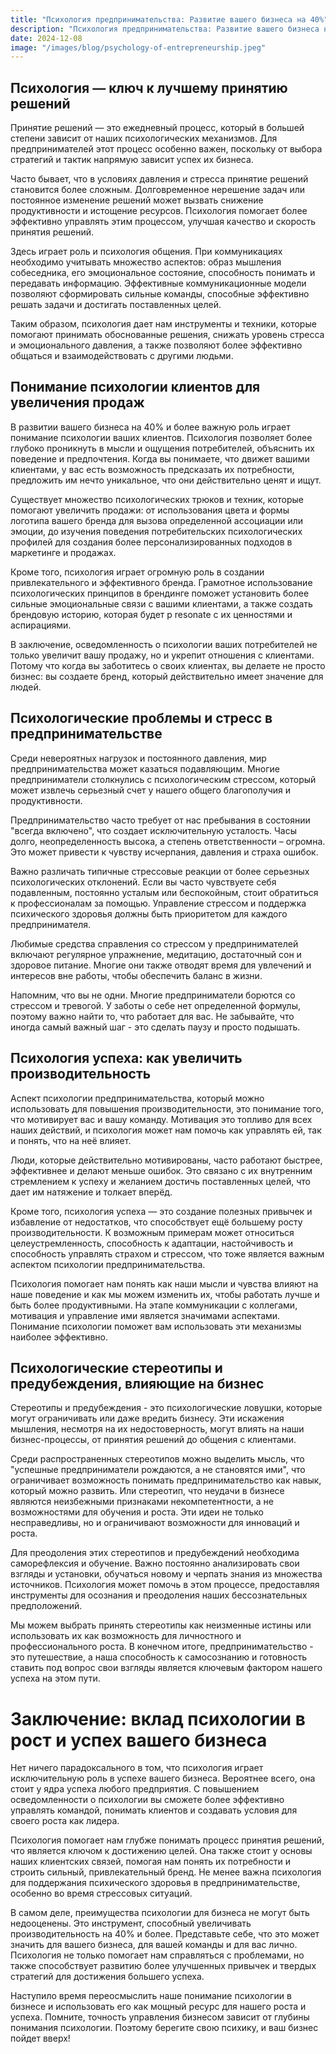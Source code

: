 ```yaml
---  
title: "Психология предпринимательства: Развитие вашего бизнеса на 40%"  
description: "Психология предпринимательства: Развитие вашего бизнеса на 40%"  
date: 2024-12-08
image: "/images/blog/psychology-of-entrepreneurship.jpeg" 
---
```


## Психология — ключ к лучшему принятию решений 

Принятие решений — это ежедневный процесс, который в большей степени зависит от наших психологических механизмов. Для предпринимателей этот процесс особенно важен, поскольку от выбора стратегий и тактик напрямую зависит успех их бизнеса.

Часто бывает, что в условиях давления и стресса принятие решений становится более сложным. Долговременное нерешение задач или постоянное изменение решений может вызвать снижение продуктивности и истощение ресурсов. Психология помогает более эффективно управлять этим процессом, улучшая качество и скорость принятия решений.

Здесь играет роль и психология общения. При коммуникациях необходимо учитывать множество аспектов: образ мышления собеседника, его эмоциональное состояние, способность понимать и передавать информацию. Эффективные коммуникационные модели позволяют сформировать сильные команды, способные эффективно решать задачи и достигать поставленных целей.

Таким образом, психология дает нам инструменты и техники, которые помогают принимать обоснованные решения, снижать уровень стресса и эмоционального давления, а также позволяют более эффективно общаться и взаимодействовать с другими людьми.
## Понимание психологии клиентов для увеличения продаж

В развитии вашего бизнеса на 40% и более важную роль играет понимание психологии ваших клиентов. Психология позволяет более глубоко проникнуть в мысли и ощущения потребителей, объяснить их поведение и предпочтения. Когда вы понимаете, что движет вашими клиентами, у вас есть возможность предсказать их потребности, предложить им нечто уникальное, что они действительно ценят и ищут.

Существует множество психологических трюков и техник, которые помогают увеличить продажи: от использования цвета и формы логотипа вашего бренда для вызова определенной ассоциации или эмоции, до изучения поведения потребительских психологических профилей для создания более персонализированных подходов в маркетинге и продажах.

Кроме того, психология играет огромную роль в создании привлекательного и эффективного бренда. Грамотное использование психологических принципов в брендинге поможет установить более сильные эмоциональные связи с вашими клиентами, а также создать брендовую историю, которая будет р resonate с их ценностями и аспирациями.

В заключение, осведомленность о психологии ваших потребителей не только увеличит вашу продажу, но и укрепит отношения с клиентами. Потому что когда вы заботитесь о своих клиентах, вы делаете не просто бизнес: вы создаете бренд, который действительно имеет значение для людей.
## Психологические проблемы и стресс в предпринимательстве

Среди невероятных нагрузок и постоянного давления, мир предпринимательства может казаться подавляющим. Многие предприниматели столкнулись с психологическим стрессом, который может извлечь серьезный счет у нашего общего благополучия и продуктивности. 

Предпринимательство часто требует от нас пребывания в состоянии "всегда включено", что создает исключительную усталость. Часы долго, неопределенность высока, а степень ответственности – огромна. Это может привести к чувству исчерпания, давления и страха ошибок.

Важно различать типичные стрессовые реакции от более серьезных психологических отклонений. Если вы часто чувствуете себя подавленным, постоянно усталым или беспокойным, стоит обратиться к профессионалам за помощью. Управление стрессом и поддержка психического здоровья должны быть приоритетом для каждого предпринимателя.

Любимые средства справления со стрессом у предпринимателей включают регулярное упражнение, медитацию, достаточный сон и здоровое питание. Многие они также отводят время для увлечений и интересов вне работы, чтобы обеспечить баланс в жизни.

Напомним, что вы не одни. Многие предприниматели борются со стрессом и тревогой. У заботы о себе нет определенной формулы, поэтому важно найти то, что работает для вас. Не забывайте, что иногда самый важный шаг - это сделать паузу и просто подышать.
## Психология успеха: как увеличить производительность 

Аспект психологии предпринимательства, который можно использовать для повышения производительности, это понимание того, что мотивирует вас и вашу команду. Мотивация это топливо для всех наших действий, и психология может нам помочь как управлять ей, так и понять, что на неё влияет.

Люди, которые действительно мотивированы, часто работают быстрее, эффективнее и делают меньше ошибок. Это связано с их внутренним стремлением к успеху и желанием достичь поставленных целей, что дает им натяжение и толкает вперёд. 

Кроме того, психология успеха — это создание полезных привычек и избавление от недостатков, что способствует ещё большему росту производительности. К возможным примерам может относиться целеустремленность, способность к адаптации, настойчивость и способность управлять страхом и стрессом, что тоже является важным аспектом психологии предпринимательства.

Психология помогает нам понять как наши мысли и чувства влияют на наше поведение и как мы можем изменить их, чтобы работать лучше и быть более продуктивными. На этапе коммуникации с коллегами, мотивация и управление ими является значимами аспектами. Понимание психологии поможет вам использовать эти механизмы наиболее эффективно.
## Психологические стереотипы и предубеждения, влияющие на бизнес

Стереотипы и предубеждения - это психологические ловушки, которые могут ограничивать или даже вредить бизнесу. Эти искажения мышления, несмотря на их недостоверность, могут влиять на наши бизнес-процессы, от принятия решений до общения с клиентами.

Среди распространенных стереотипов можно выделить мысль, что "успешные предприниматели рождаются, а не становятся ими", что ограничивает возможность понимать предпринимательство как навык, который можно развить. Или стереотип, что неудачи в бизнесе являются неизбежными признаками некомпетентности, а не возможностями для обучения и роста. Эти идеи не только несправедливы, но и ограничивают возможности для инноваций и роста.

Для преодоления этих стереотипов и предубеждений необходима саморефлексия и обучение. Важно постоянно анализировать свои взгляды и установки, обучаться новому и черпать знания из множества источников. Психология может помочь в этом процессе, предоставляя инструменты для осознания и преодоления наших бессознательных предположений.

Мы можем выбрать принять стереотипы как неизменные истины или использовать их как возможность для личностного и профессионального роста. В конечном итоге, предпринимательство - это путешествие, а наша способность к самосознанию и готовность ставить под вопрос свои взгляды является ключевым фактором нашего успеха на этом пути.
# Заключение: вклад психологии в рост и успех вашего бизнеса

Нет ничего парадоксального в том, что психология играет исключительную роль в успехе вашего бизнеса. Вероятнее всего, она стоит у ядра успеха любого предприятия. С повышением осведомленности о психологии вы сможете более эффективно управлять командой, понимать клиентов и создавать условия для своего роста как лидера. 

Психология помогает нам глубже понимать процесс принятия решений, что является ключом к достижению целей. Она также стоит у основы наших клиентских связей, помогая нам понять их потребности и строить сильный, привлекательный бренд. Не менее важна психология для поддержания психического здоровья в предпринимательстве, особенно во время стрессовых ситуаций.

В самом деле, преимущества психологии для бизнеса не могут быть недооценены. Это инструмент, способный увеличивать производительность на 40% и более. Представьте себе, что это может значить для вашего бизнеса, для вашей команды и для вас лично. Психология не только помогает нам справляться с проблемами, но также способствует развитию более улучшенных привычек и твердых стратегий для достижения большего успеха.

Наступило время переосмыслить наше понимание психологии в бизнесе и использовать его как мощный ресурс для нашего роста и успеха. Помните, точность управления бизнесом зависит от глубины понимания психологии. Поэтому берегите свою психику, и ваш бизнес пойдет вверх!
